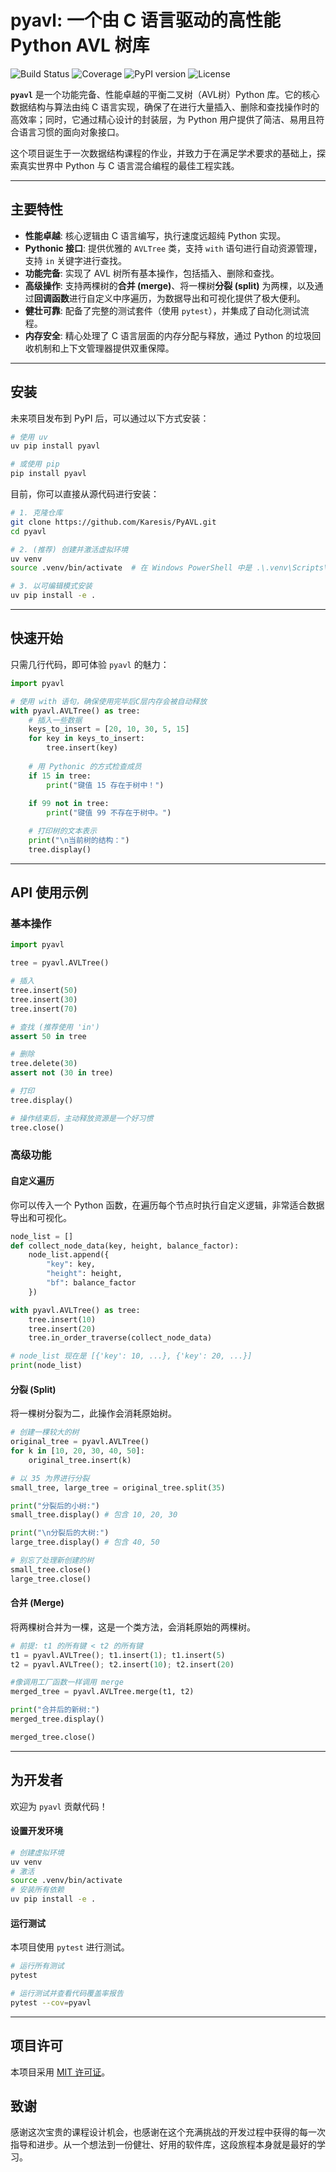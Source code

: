 # pyavl: 一个由 C 语言驱动的高性能 Python AVL 树库

![Build Status](https://img.shields.io/badge/build-passing-brightgreen)
![Coverage](https://img.shields.io/badge/coverage-100%25-brightgreen)
![PyPI version](https://img.shields.io/pypi/v/pyavl?color=blue)
![License](https://img.shields.io/badge/license-MIT-blue)

**`pyavl`** 是一个功能完备、性能卓越的平衡二叉树（AVL树）Python 库。它的核心数据结构与算法由纯 C 语言实现，确保了在进行大量插入、删除和查找操作时的高效率；同时，它通过精心设计的封装层，为 Python 用户提供了简洁、易用且符合语言习惯的面向对象接口。

这个项目诞生于一次数据结构课程的作业，并致力于在满足学术要求的基础上，探索真实世界中 Python 与 C 语言混合编程的最佳工程实践。

---

## 主要特性

* **性能卓越**: 核心逻辑由 C 语言编写，执行速度远超纯 Python 实现。
* **Pythonic 接口**: 提供优雅的 `AVLTree` 类，支持 `with` 语句进行自动资源管理，支持 `in` 关键字进行查找。
* **功能完备**: 实现了 AVL 树所有基本操作，包括插入、删除和查找。
* **高级操作**: 支持两棵树的**合并 (merge)**、将一棵树**分裂 (split)** 为两棵，以及通过**回调函数**进行自定义中序遍历，为数据导出和可视化提供了极大便利。
* **健壮可靠**: 配备了完整的测试套件（使用 `pytest`），并集成了自动化测试流程。
* **内存安全**: 精心处理了 C 语言层面的内存分配与释放，通过 Python 的垃圾回收机制和上下文管理器提供双重保障。

---

## 安装

未来项目发布到 PyPI 后，可以通过以下方式安装：
```bash
# 使用 uv
uv pip install pyavl

# 或使用 pip
pip install pyavl
```

目前，你可以直接从源代码进行安装：
```bash
# 1. 克隆仓库
git clone https://github.com/Karesis/PyAVL.git
cd pyavl

# 2. (推荐) 创建并激活虚拟环境
uv venv
source .venv/bin/activate  # 在 Windows PowerShell 中是 .\.venv\Scripts\Activate.ps1

# 3. 以可编辑模式安装
uv pip install -e .
```

---

## 快速开始

只需几行代码，即可体验 `pyavl` 的魅力：

```python
import pyavl

# 使用 with 语句，确保使用完毕后C层内存会被自动释放
with pyavl.AVLTree() as tree:
    # 插入一些数据
    keys_to_insert = [20, 10, 30, 5, 15]
    for key in keys_to_insert:
        tree.insert(key)
    
    # 用 Pythonic 的方式检查成员
    if 15 in tree:
        print("键值 15 存在于树中！")
        
    if 99 not in tree:
        print("键值 99 不存在于树中。")

    # 打印树的文本表示
    print("\n当前树的结构：")
    tree.display()
```

---

## API 使用示例

### 基本操作

```python
import pyavl

tree = pyavl.AVLTree()

# 插入
tree.insert(50)
tree.insert(30)
tree.insert(70)

# 查找 (推荐使用 'in')
assert 50 in tree

# 删除
tree.delete(30)
assert not (30 in tree)

# 打印
tree.display()

# 操作结束后，主动释放资源是一个好习惯
tree.close()
```

### 高级功能

#### 自定义遍历

你可以传入一个 Python 函数，在遍历每个节点时执行自定义逻辑，非常适合数据导出和可视化。

```python
node_list = []
def collect_node_data(key, height, balance_factor):
    node_list.append({
        "key": key,
        "height": height,
        "bf": balance_factor
    })

with pyavl.AVLTree() as tree:
    tree.insert(10)
    tree.insert(20)
    tree.in_order_traverse(collect_node_data)

# node_list 现在是 [{'key': 10, ...}, {'key': 20, ...}]
print(node_list) 
```

#### 分裂 (Split)

将一棵树分裂为二，此操作会消耗原始树。

```python
# 创建一棵较大的树
original_tree = pyavl.AVLTree()
for k in [10, 20, 30, 40, 50]:
    original_tree.insert(k)

# 以 35 为界进行分裂
small_tree, large_tree = original_tree.split(35)

print("分裂后的小树:")
small_tree.display() # 包含 10, 20, 30

print("\n分裂后的大树:")
large_tree.display() # 包含 40, 50

# 别忘了处理新创建的树
small_tree.close()
large_tree.close()
```

#### 合并 (Merge)

将两棵树合并为一棵，这是一个类方法，会消耗原始的两棵树。

```python
# 前提: t1 的所有键 < t2 的所有键
t1 = pyavl.AVLTree(); t1.insert(1); t1.insert(5)
t2 = pyavl.AVLTree(); t2.insert(10); t2.insert(20)

#像调用工厂函数一样调用 merge
merged_tree = pyavl.AVLTree.merge(t1, t2)

print("合并后的新树:")
merged_tree.display()

merged_tree.close()
```

---

## 为开发者

欢迎为 `pyavl` 贡献代码！

#### 设置开发环境
```bash
# 创建虚拟环境
uv venv
# 激活
source .venv/bin/activate
# 安装所有依赖
uv pip install -e .
```

#### 运行测试
本项目使用 `pytest` 进行测试。
```bash
# 运行所有测试
pytest

# 运行测试并查看代码覆盖率报告
pytest --cov=pyavl
```

---

## 项目许可

本项目采用 [MIT 许可证](LICENSE)。

## 致谢

感谢这次宝贵的课程设计机会，也感谢在这个充满挑战的开发过程中获得的每一次指导和进步。从一个想法到一份健壮、好用的软件库，这段旅程本身就是最好的学习。